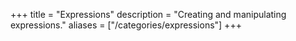 +++
title = "Expressions"
description = "Creating and manipulating expressions."
aliases = ["/categories/expressions"]
+++
